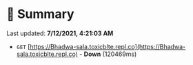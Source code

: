 # 📖 Summary
Last updated: **7/12/2021, 4:21:03 AM**

- `GET` [https://Bhadwa-sala.toxicblte.repl.co](https://Bhadwa-sala.toxicblte.repl.co) - **Down** (120469ms)

